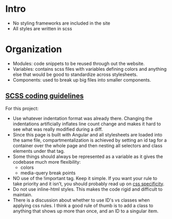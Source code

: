 # Intro

* No styling frameworks are included in the site
* All styles are written in scss

# Organization

* Modules: code snippets to be reused through out the website.
* Variables: contains scss files with variables defining colors and anything else that would be good to standardize across stylesheets.
* Components: used to break up big files into smaller components.

## [SCSS coding guidelines](https://sass-guidelin.es/)

For this project:

* Use whatever indentation format was already there. Changing the indentations artificially inflates line count change and makes it hard to see what was really modified during a diff.
* Since this page is built with Angular and all stylesheets are loaded into the same file, compartmentalization is achieved by setting an id tag for a container over the whole page and then nesting all selectors and class elements under that tag.
* Some things should always be represented as a variable as it gives the codebase much more flexibility:
    * colors
    * media-query break points
* NO use of the !important tag. Keep it simple. If you want your rule to take priority and it isn’t, you should probably read up on [css specificity](https://css-tricks.com/specifics-on-css-specificity/).
* Do not use inline-html styles. This makes the code rigid and difficult to maintain.
* There is a discussion about whether to use ID's vs classes when applying css rules. I think a good rule of thumb is to add a class to anything that shows up more than once, and an ID to a singular item.
